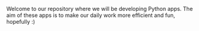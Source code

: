 Welcome to our repository where we will be developing Python apps. The aim of these apps is to make our daily work more efficient and fun, hopefully :)
